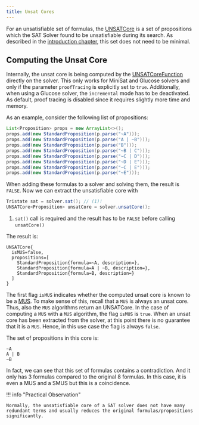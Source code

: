 ```yaml
---
title: Unsat Cores
---
```


For an unsatisfiable set of formulas, the [UNSATCore](https://github.com/logic-ng/LogicNG/blob/master/src/main/java/org/logicng/explanations/UNSATCore.java) is a set of propositions which the SAT Solver found to be unsatisfiable during its search.  As described in the [introduction chapter](..), this set does not need to be minimal.


## Computing the Unsat Core

Internally, the unsat core is being computed by the [UNSATCoreFunction](https://github.com/logic-ng/LogicNG/blob/994294fbb283b7b96230da3937369bf8fc062b5f/src/main/java/org/logicng/solvers/functions/UnsatCoreFunction.java) directly on the solver.  This only works for MiniSat and Glucose solvers and only if the parameter `proofTracing` is explicitly set to `true`.  Additionally, when using a Glucose solver, the `incremental` mode has to be deactivated.  As default, proof tracing is disabled since it requires slightly more time and memory.

As an example, consider the following list of propositions:

``` java
List<Proposition> props = new ArrayList<>();
props.add(new StandardProposition(p.parse("~A")));
props.add(new StandardProposition(p.parse("A | ~B")));
props.add(new StandardProposition(p.parse("B")));
props.add(new StandardProposition(p.parse("~B | C")));
props.add(new StandardProposition(p.parse("~C | D")));
props.add(new StandardProposition(p.parse("~D | E")));
props.add(new StandardProposition(p.parse("~C | E")));
props.add(new StandardProposition(p.parse("~E")));
```

When adding these formulas to a solver and solving them, the result is `FALSE`.  Now we can extract the unsatisfiable core with

``` java
Tristate sat = solver.sat(); // (1)!
UNSATCore<Proposition> unsatCore = solver.unsatCore();
```

1. `sat()` call is required and the result has to be `FALSE` before calling `unsatCore()`

The result is:

```
UNSATCore{
  isMUS=false,
  propositions=[
    StandardProposition{formula=~A, description=},
    StandardProposition{formula=A | ~B, description=},
    StandardProposition{formula=B, description=}
  ]
}
```

The first flag `isMUS` indicates whether the computed unsat core is known to be a [MUS](../mus). To make sense of this, recall that a `MUS` is always an unsat core. Thus, also the `MUS` algorithms return an UNSATCore. In the case of computing a `MUS` with a `MUS` algorithm, the flag `isMUS` is `true`. When an unsat core has been extracted from the solver, at this point there is no guarantee that it is a `MUS`. Hence, in this use case the flag is always `false`.

The set of propositions in this core is:

```
~A
A | B
~B
```

In fact, we can see that this set of formulas contains a contradiction.  And it only has 3 formulas compared to the original 8 formulas.  In this case, it is even a MUS and a SMUS but this is a coincidence.

!!! info "Practical Observation"

    Normally, the unsatisfiable core of a SAT solver does not have many redundant terms and usually reduces the original formulas/propositions significantly.
